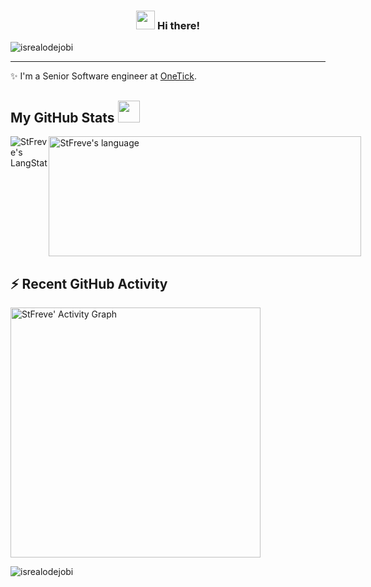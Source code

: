 <!-- Heading -->
<h3 align="center"><img src = "https://raw.githubusercontent.com/MartinHeinz/MartinHeinz/master/wave.gif" width = 30px> Hi there!</h3>

<!-- Profile Views -->

<p align="left"> <img src="https://komarev.com/ghpvc/?username=stfreve&label=Profile%20views&color=0e75b6&style=flat" alt="isrealodejobi" />
</p>

 <!-- About section -->

---
✨ I'm a Senior Software engineer at [OneTick](https://www.onetick.com/).


<!-- About section: END -->

<!-- GitHub section -->

 ##  My GitHub Stats <img src = "https://i.pinimg.com/originals/65/c4/f4/65c4f452571be1261e9c623f7da488ac.gif" width = 35px> 

 <style>
        .flex-container {
          display: flex;
        }
</style>
      
 <div class="flex-container">
   <img align="center" src="https://github-readme-streak-stats.herokuapp.com?user=StFreve&theme=react" alt="StFreve's LangStat" />
   <img align="center" src="https://github-readme-stats.vercel.app/api/top-langs?username=stfreve&langs_count=6&show_icons=true&locale=en&layout=compact&theme=react" alt="StFreve's language" height="192px"  width="500px"/>
 </div>

<div>
<h2><b>⚡ Recent GitHub Activity</b></h2>
  <a href="https://github.com/stfreve/"><img align="center" width="400px" alt="StFreve' Activity Graph" src="https://github-readme-activity-graph.vercel.app/graph?username=StFreve&theme=react" /></a>
</div>


<!-- GitHub section: END -->

<!-- Profile Views -->

<p align="left"> <img src="https://komarev.com/ghpvc/?username=stfreve&label=Profile%20views&color=0e75b6&style=flat" alt="isrealodejobi" />
</p>

<!-- THE END -->


<!--
**stfreve/stfreve** is a ✨ _special_ ✨ repository because its `README.md` (this file) appears on your GitHub profile.

Here are some ideas to get you started:

- 🔭 I’m currently working on ...
- 🌱 I’m currently learning ...
- 👯 I’m looking to collaborate on ...
- 🤔 I’m looking for help with ...
- 💬 Ask me about ...
- 📫 How to reach me: ...
- 😄 Pronouns: ...
- ⚡ Fun fact: ...
-->
